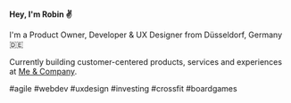 **Hey, I'm Robin ✌️**

I'm a Product Owner, Developer & UX Designer from Düsseldorf, Germany 🇩🇪

Currently building customer-centered products, services and experiences at [Me & Company](https://me-company.de "Me & Company").

#agile #webdev #uxdesign #investing #crossfit #boardgames
